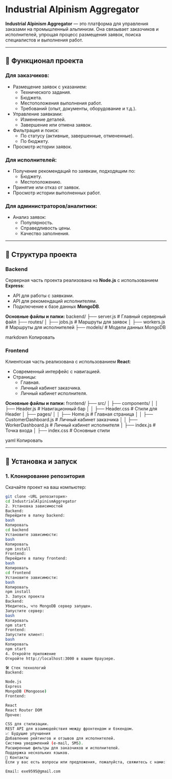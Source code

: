 # Industrial Alpinism Aggregator

**Industrial Alpinism Aggregator** — это платформа для управления заказами на промышленный альпинизм. Она связывает заказчиков и исполнителей, упрощая процесс размещения заявок, поиска специалистов и выполнения работ.

---

## 🔧 Функционал проекта

### **Для заказчиков:**
- Размещение заявок с указанием:
  - Технического задания.
  - Бюджета.
  - Местоположения выполнения работ.
  - Требований (опыт, документы, оборудование и т.д.).
- Управление заявками:
  - Изменение деталей.
  - Завершение или отмена заявок.
- Фильтрация и поиск:
  - По статусу (активные, завершенные, отмененные).
  - По бюджету.
- Просмотр истории заявок.

### **Для исполнителей:**
- Получение рекомендаций по заявкам, подходящим по:
  - Бюджету.
  - Местоположению.
- Принятие или отказ от заявок.
- Просмотр истории выполненных работ.

### **Для администраторов/аналитики:**
- Анализ заявок:
  - Популярность.
  - Справедливость цены.
  - Качество заполнения.

---

## 📂 Структура проекта

### Backend
Серверная часть проекта реализована на **Node.js** с использованием **Express**:
- API для работы с заявками.
- API для рекомендаций исполнителям.
- Подключение к базе данных **MongoDB**.

**Основные файлы и папки:**
backend/ ├── server.js # Главный серверный файл ├── routes/ │ ├── jobs.js # Маршруты для заявок │ ├── workers.js # Маршруты для исполнителей ├── models/ # Модели данных MongoDB

markdown
Копировать

### Frontend
Клиентская часть реализована с использованием **React**:
- Современный интерфейс с навигацией.
- Страницы:
  - Главная.
  - Личный кабинет заказчика.
  - Личный кабинет исполнителя.

**Основные файлы и папки:**
frontend/ ├── src/ │ ├── components/ │ │ ├── Header.js # Навигационный бар │ │ ├── Header.css # Стили для Header │ ├── pages/ │ │ ├── Home.js # Главная страница │ │ ├── CustomerDashboard.js # Личный кабинет заказчика │ │ ├── WorkerDashboard.js # Личный кабинет исполнителя │ ├── index.js # Точка входа │ ├── index.css # Основные стили

yaml
Копировать

---

## 🚀 Установка и запуск

### 1. Клонирование репозитория
Скачайте проект на ваш компьютер:
```bash
git clone <URL репозитория>
cd IndustrialAlpinismAggregator
2. Установка зависимостей
Backend:
Перейдите в папку backend:
bash
Копировать
cd backend
Установите зависимости:
bash
Копировать
npm install
Frontend:
Перейдите в папку frontend:
bash
Копировать
cd frontend
Установите зависимости:
bash
Копировать
npm install
3. Запуск проекта
Backend:
Убедитесь, что MongoDB сервер запущен.
Запустите сервер:
bash
Копировать
npm start
Frontend:
Запустите клиент:
bash
Копировать
npm start
4. Откройте приложение
Откройте http://localhost:3000 в вашем браузере.

🛠️ Стек технологий
Backend:

Node.js
Express
MongoDB (Mongoose)
Frontend:

React
React Router DOM
Прочее:

CSS для стилизации.
REST API для взаимодействия между фронтендом и бэкендом.
📈 Будущие улучшения
Добавление рейтингов и отзывов для исполнителей.
Система уведомлений (e-mail, SMS).
Расширенные фильтры для заказчиков и исполнителей.
Поддержка нескольких языков.
📩 Контакты
Если у вас есть вопросы или предложения, пожалуйста, свяжитесь с нами:

Email: exe9595@gmail.com
